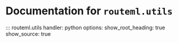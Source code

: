 # Documentation for `routeml.utils`

::: routeml.utils
handler: python
options:
show_root_heading: true
show_source: true
